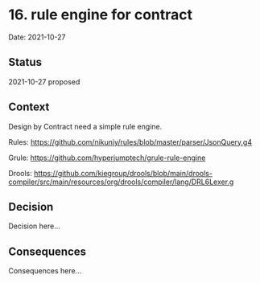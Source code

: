 # 16. rule engine for contract

Date: 2021-10-27

## Status

2021-10-27 proposed

## Context

Design by Contract need a simple rule engine.

Rules: https://github.com/nikunjy/rules/blob/master/parser/JsonQuery.g4

Grule: https://github.com/hyperjumptech/grule-rule-engine

Drools: https://github.com/kiegroup/drools/blob/main/drools-compiler/src/main/resources/org/drools/compiler/lang/DRL6Lexer.g

## Decision

Decision here...

## Consequences

Consequences here...
